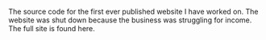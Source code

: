 The source code for the first ever published website I have worked on. The website was shut down because the business was struggling for income. The full site is found here.
